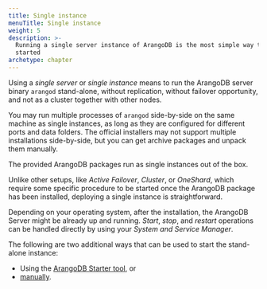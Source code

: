 ```yaml
---
title: Single instance 
menuTitle: Single instance
weight: 5
description: >-
  Running a single server instance of ArangoDB is the most simple way to get
  started
archetype: chapter
---
```

Using a _single server_ or _single instance_ means to run the ArangoDB server
binary `arangod` stand-alone, without replication, without failover opportunity,
and not as a cluster together with other nodes.

You may run multiple processes of `arangod` side-by-side on the same machine as
single instances, as long as they are configured for different ports and data
folders. The official installers may not support multiple installations
side-by-side, but you can get archive packages and unpack them manually.

The provided ArangoDB packages run as single instances out of the box.

Unlike other setups, like *Active Failover*, *Cluster*, or *OneShard*,
which require some specific procedure to be started once the ArangoDB package
has been installed, deploying a single instance is straightforward.

Depending on your operating system, after the installation, the ArangoDB Server
might be already up and running. *Start*, *stop*, and *restart* operations can
be handled directly by using your *System and Service Manager*.

The following are two additional ways that can be used to start the stand-alone
instance:

- Using the [ArangoDB Starter tool](using-the-arangodb-starter.md), or
- [manually](manual-start.md).
